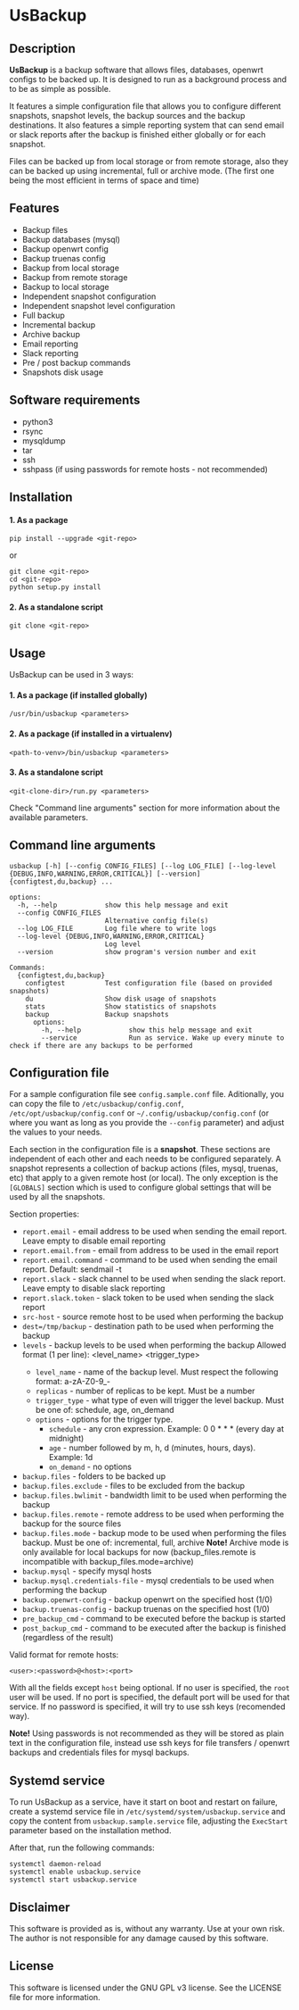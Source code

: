 # UsBackup

## Description

**UsBackup** is a backup software that allows files, databases, openwrt configs to be backed up. It is designed to run as a background process and to be as simple as possible.

It features a simple configuration file that allows you to configure different snapshots, snapshot levels, the backup sources and the backup destinations. It also features a simple reporting system that can send email or slack reports after the backup is finished either globally or for each snapshot.

Files can be backed up from local storage or from remote storage, also they can be backed up using incremental, full or archive mode. (The first one being the most efficient in terms of space and time)

## Features

- Backup files
- Backup databases (mysql)
- Backup openwrt config
- Backup truenas config
- Backup from local storage
- Backup from remote storage
- Backup to local storage
- Independent snapshot configuration
- Independent snapshot level configuration
- Full backup
- Incremental backup
- Archive backup
- Email reporting
- Slack reporting
- Pre / post backup commands
- Snapshots disk usage

## Software requirements

- python3
- rsync
- mysqldump
- tar
- ssh
- sshpass (if using passwords for remote hosts - not recommended)

## Installation

#### 1. As a package

```
pip install --upgrade <git-repo>
```

or 

```
git clone <git-repo>
cd <git-repo>
python setup.py install
```

#### 2. As a standalone script

```
git clone <git-repo>
```

## Usage

UsBackup can be used in 3 ways:

#### 1. As a package (if installed globally)

```
/usr/bin/usbackup <parameters>
```

#### 2. As a package (if installed in a virtualenv)

```
<path-to-venv>/bin/usbackup <parameters>
```

#### 3. As a standalone script

```
<git-clone-dir>/run.py <parameters>
```

Check "Command line arguments" section for more information about the available parameters.

## Command line arguments

```
usbackup [-h] [--config CONFIG_FILES] [--log LOG_FILE] [--log-level {DEBUG,INFO,WARNING,ERROR,CRITICAL}] [--version] {configtest,du,backup} ...

options:
  -h, --help            show this help message and exit
  --config CONFIG_FILES
                        Alternative config file(s)
  --log LOG_FILE        Log file where to write logs
  --log-level {DEBUG,INFO,WARNING,ERROR,CRITICAL}
                        Log level
  --version             show program's version number and exit

Commands:
  {configtest,du,backup}
    configtest          Test configuration file (based on provided snapshots)
    du                  Show disk usage of snapshots
    stats               Show statistics of snapshots
    backup              Backup snapshots
      options:
        -h, --help            show this help message and exit
        --service             Run as service. Wake up every minute to check if there are any backups to be performed
```

## Configuration file

For a sample configuration file see `config.sample.conf` file. Aditionally, you can copy the file to `/etc/usbackup/config.conf`, `/etc/opt/usbackup/config.conf` or `~/.config/usbackup/config.conf` (or where you want as long as you provide the `--config` parameter) and adjust the values to your needs.

Each section in the configuration file is a **snapshot**. These sections are independent of each other and each needs to be configured separately. A snapshot represents a collection of backup actions (files, mysql, truenas, etc) that apply to a given remote host (or local). The only exception is the `[GLOBALS]` section which is used to configure global settings that will be used by all the snapshots.

Section properties:
- `report.email` - email address to be used when sending the email report. Leave empty to disable email reporting
- `report.email.from` - email from address to be used in the email report
- `report.email.command` - command to be used when sending the email report. Default: sendmail -t
- `report.slack` - slack channel to be used when sending the slack report. Leave empty to disable slack reporting
- `report.slack.token` - slack token to be used when sending the slack report
- `src-host` - source remote host to be used when performing the backup
- `dest=/tmp/backup` - destination path to be used when performing the backup
- `levels` - backup levels to be used when performing the backup
 Allowed format (1 per line): <level_name> <replicas> <trigger_type> <options>
  - `level_name` - name of the backup level. Must respect the following format: a-zA-Z0-9_-
  - `replicas` - number of replicas to be kept. Must be a number
  - `trigger_type` - what type of even will trigger the level backup. Must be one of: schedule, age, on_demand
  - `options` - options for the trigger type.
    - `schedule` - any cron expression. Example: 0 0 * * * (every day at midnight)
    - `age` - number followed by m, h, d (minutes, hours, days). Example: 1d
    - `on_demand` - no options
- `backup.files` - folders to be backed up
- `backup.files.exclude` - files to be excluded from the backup
- `backup.files.bwlimit` - bandwidth limit to be used when performing the backup
- `backup.files.remote` - remote address to be used when performing the backup for the source files
- `backup.files.mode` - backup mode to be used when performing the files backup. Must be one of: incremental, full, archive
**Note!** Archive mode is only available for local backups for now (backup_files.remote is incompatible with backup_files.mode=archive)
- `backup.mysql` - specify mysql hosts
- `backup.mysql.credentials-file` - mysql credentials to be used when performing the backup
- `backup.openwrt-config` - backup openwrt on the specified host (1/0)
- `backup.truenas-config` - backup truenas on the specified host (1/0)
- `pre_backup_cmd` - command to be executed before the backup is started
- `post_backup_cmd` - command to be executed after the backup is finished (regardless of the result)

Valid format for remote hosts:

```
<user>:<password>@<host>:<port>
```

With all the fields except `host` being optional.
If no user is specified, the `root` user will be used. If no port is specified, the default port will be used for that service. If no password is specified, it will try to use ssh keys (recomended way).

**Note!** Using passwords is not recommended as they will be stored as plain text in the configuration file, instead use ssh keys for file transfers / openwrt backups and credentials files for mysql backups.

## Systemd service

To run UsBackup as a service, have it start on boot and restart on failure, create a systemd service file in `/etc/systemd/system/usbackup.service` and copy the content from `usbackup.sample.service` file, adjusting the `ExecStart` parameter based on the installation method.

After that, run the following commands:

```
systemctl daemon-reload
systemctl enable usbackup.service
systemctl start usbackup.service
```

## Disclaimer

This software is provided as is, without any warranty. Use at your own risk. The author is not responsible for any damage caused by this software.

## License

This software is licensed under the GNU GPL v3 license. See the LICENSE file for more information.